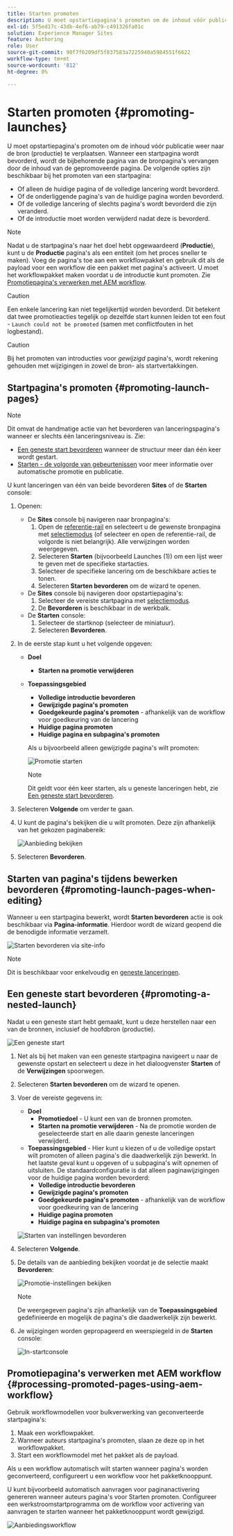 ```yaml
---
title: Starten promoten
description: U moet opstartiepagina's promoten om de inhoud vóór publicatie weer naar de bron (productie) te verplaatsen.
exl-id: 5f5ed17c-43db-4ef6-ab79-c491326fa01c
solution: Experience Manager Sites
feature: Authoring
role: User
source-git-commit: 90f7f6209df5f837583a7225940a5984551f6622
workflow-type: tm+mt
source-wordcount: '812'
ht-degree: 0%

---
```


# Starten promoten {#promoting-launches}

U moet opstartiepagina&#39;s promoten om de inhoud vóór publicatie weer naar de bron (productie) te verplaatsen. Wanneer een startpagina wordt bevorderd, wordt de bijbehorende pagina van de bronpagina&#39;s vervangen door de inhoud van de gepromoveerde pagina. De volgende opties zijn beschikbaar bij het promoten van een startpagina:

* Of alleen de huidige pagina of de volledige lancering wordt bevorderd.
* Of de onderliggende pagina&#39;s van de huidige pagina worden bevorderd.
* Of de volledige lancering of slechts pagina&#39;s wordt bevorderd die zijn veranderd.
* Of de introductie moet worden verwijderd nadat deze is bevorderd.

>[!NOTE]
>
>Nadat u de startpagina&#39;s naar het doel hebt opgewaardeerd (**Productie**), kunt u de **Productie** pagina&#39;s als een entiteit (om het proces sneller te maken). Voeg de pagina&#39;s toe aan een workflowpakket en gebruik dit als de payload voor een workflow die een pakket met pagina&#39;s activeert. U moet het workflowpakket maken voordat u de introductie kunt promoten. Zie [Promotiepagina&#39;s verwerken met AEM workflow](#processing-promoted-pages-using-aem-workflow).

>[!CAUTION]
>
>Een enkele lancering kan niet tegelijkertijd worden bevorderd. Dit betekent dat twee promotieacties tegelijk op dezelfde start kunnen leiden tot een fout - `Launch could not be promoted` (samen met conflictfouten in het logbestand).

>[!CAUTION]
>
>Bij het promoten van introducties voor *gewijzigd* pagina&#39;s, wordt rekening gehouden met wijzigingen in zowel de bron- als startvertakkingen.

## Startpagina&#39;s promoten {#promoting-launch-pages}

>[!NOTE]
>
>Dit omvat de handmatige actie van het bevorderen van lanceringspagina&#39;s wanneer er slechts één lanceringsniveau is. Zie:
>
>* [Een geneste start bevorderen](#promoting-a-nested-launch) wanneer de structuur meer dan één keer wordt gestart.
>* [Starten - de volgorde van gebeurtenissen](/help/sites-cloud/authoring/launches/overview.md#launches-the-order-of-events) voor meer informatie over automatische promotie en publicatie.
>

U kunt lanceringen van één van beide bevorderen **Sites** of de **Starten** console:

1. Openen:
   * De **Sites** console bij navigeren naar bronpagina&#39;s:
      1. Open de [referentie-rail](/help/sites-cloud/authoring/sites-console/console-side-panel.md#references) en selecteert u de gewenste bronpagina met [selectiemodus](/help/sites-cloud/authoring/basic-handling.md) (of selecteer en open de referentie-rail, de volgorde is niet belangrijk). Alle verwijzingen worden weergegeven.
      1. Selecteren **Starten** (bijvoorbeeld Launches (1)) om een lijst weer te geven met de specifieke startacties.
      1. Selecteer de specifieke lancering om de beschikbare acties te tonen.
      1. Selecteren **Starten bevorderen** om de wizard te openen.
   * De **Sites** console bij navigeren door opstartiepagina&#39;s:
      1. Selecteer de vereiste startpagina met [selectiemodus](/help/sites-cloud/authoring/basic-handling.md).
      1. De **Bevorderen** is beschikbaar in de werkbalk.
   * De **Starten** console:
      1. Selecteer de startknop (selecteer de miniatuur).
      1. Selecteren **Bevorderen**.
1. In de eerste stap kunt u het volgende opgeven:
   * **Doel**
      * **Starten na promotie verwijderen**
   * **Toepassingsgebied**
      * **Volledige introductie bevorderen**
      * **Gewijzigde pagina&#39;s promoten**
      * **Goedgekeurde pagina&#39;s promoten** - afhankelijk van de workflow voor goedkeuring van de lancering
      * **Huidige pagina promoten**
      * **Huidige pagina en subpagina&#39;s promoten**

     Als u bijvoorbeeld alleen gewijzigde pagina&#39;s wilt promoten:

     ![Promotie starten](/help/sites-cloud/authoring/assets/launches-promote.png)

     >[!NOTE]
     >
     >Dit geldt voor één keer starten, als u geneste lanceringen hebt, zie [Een geneste start bevorderen](#promoting-a-nested-launch).
1. Selecteren **Volgende** om verder te gaan.
1. U kunt de pagina&#39;s bekijken die u wilt promoten. Deze zijn afhankelijk van het gekozen paginabereik:

   ![Aanbieding bekijken](/help/sites-cloud/authoring/assets/launches-promote-review.png)

1. Selecteren **Bevorderen**.

## Starten van pagina&#39;s tijdens bewerken bevorderen {#promoting-launch-pages-when-editing}

Wanneer u een startpagina bewerkt, wordt **Starten bevorderen** actie is ook beschikbaar via **Pagina-informatie**. Hierdoor wordt de wizard geopend die de benodigde informatie verzamelt.

![Starten bevorderen via site-info](/help/sites-cloud/authoring/assets/launches-promote-page-info.png)

>[!NOTE]
>
>Dit is beschikbaar voor enkelvoudig en [geneste lanceringen](#promoting-a-nested-launch).

## Een geneste start bevorderen {#promoting-a-nested-launch}

Nadat u een geneste start hebt gemaakt, kunt u deze herstellen naar een van de bronnen, inclusief de hoofdbron (productie).

![Een geneste start](/help/sites-cloud/authoring/assets/launches-promoting-nested.png)

1. Net als bij het maken van een geneste startpagina navigeert u naar de gewenste opstart en selecteert u deze in het dialoogvenster **Starten** of de **Verwijzingen** spoorwegen.
1. Selecteren **Starten bevorderen** om de wizard te openen.
1. Voer de vereiste gegevens in:
   * **Doel**
      * **Promotiedoel** - U kunt een van de bronnen promoten.
      * **Starten na promotie verwijderen** - Na de promotie worden de geselecteerde start en alle daarin geneste lanceringen verwijderd.
   * **Toepassingsgebied** - Hier kunt u kiezen of u de volledige opstart wilt promoten of alleen pagina&#39;s die daadwerkelijk zijn bewerkt. In het laatste geval kunt u opgeven of u subpagina&#39;s wilt opnemen of uitsluiten. De standaardconfiguratie is dat alleen paginawijzigingen voor de huidige pagina worden bevorderd:
      * **Volledige introductie bevorderen**
      * **Gewijzigde pagina&#39;s promoten**
      * **Goedgekeurde pagina&#39;s promoten** - afhankelijk van de workflow voor goedkeuring van de lancering
      * **Huidige pagina promoten**
      * **Huidige pagina en subpagina&#39;s promoten**

   ![Starten van instellingen bevorderen](/help/sites-cloud/authoring/assets/launches-promote-settings.png)

1. Selecteren **Volgende**.
1. De details van de aanbieding bekijken voordat je de selectie maakt **Bevorderen**:

   ![Promotie-instellingen bekijken](/help/sites-cloud/authoring/assets/launches-promote-review-2.png)

   >[!NOTE]
   >
   >De weergegeven pagina&#39;s zijn afhankelijk van de **Toepassingsgebied** gedefinieerde en mogelijk de pagina&#39;s die daadwerkelijk zijn bewerkt.

1. Je wijzigingen worden gepropageerd en weerspiegeld in de **Starten** console:

   ![In-startconsole](/help/sites-cloud/authoring/assets/launches-console.png)

## Promotiepagina&#39;s verwerken met AEM workflow {#processing-promoted-pages-using-aem-workflow}

Gebruik workflowmodellen voor bulkverwerking van geconverteerde startpagina&#39;s:

1. Maak een workflowpakket.
1. Wanneer auteurs startpagina&#39;s promoten, slaan ze deze op in het workflowpakket.
1. Start een workflowmodel met het pakket als de payload.

Als u een workflow automatisch wilt starten wanneer pagina&#39;s worden geconverteerd, configureert u een workflow voor het pakketknooppunt. <!--To start a workflow automatically when pages are promoted, [configure a workflow launcher](/help/sites-administering/workflows-starting.md#workflows-launchers) for the package node.-->

U kunt bijvoorbeeld automatisch aanvragen voor paginanactivering genereren wanneer auteurs pagina&#39;s voor Starten promoten. Configureer een werkstroomstartprogramma om de workflow voor activering van aanvragen te starten wanneer het pakketknooppunt wordt gewijzigd.

![Aanbiedingsworkflow](/help/sites-cloud/authoring/assets/launches-create-workflow.png)
